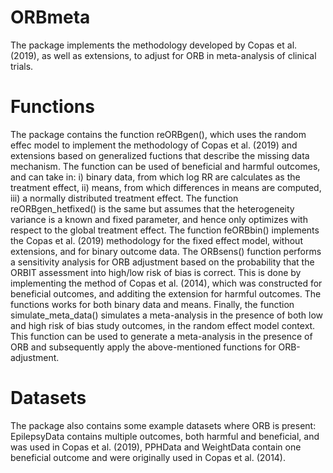 # ORBmeta


The package implements the methodology developed by Copas et al. (2019), as well as extensions, 
to adjust for ORB in meta-analysis of clinical trials. 

# Functions
The package contains the function reORBgen(), which uses the random effec
model to implement the methodology of Copas et al. (2019) and extensions based on generalized fuctions that describe the missing data mechanism. The function can be used of beneficial and harmful outcomes, and can take in: i) binary data, from which log RR are calculates as the treatment effect, ii) means, from which differences in means are computed, iii) a normally distributed treatment effect. The function reORBgen_hetfixed() is the same but assumes that the heterogeneity variance is a known and fixed parameter, and hence only optimizes with respect to the global treatment effect. The function feORBbin() implements the Copas et al. (2019) methodology for the fixed effect model, without extensions, and for binary outcome data.
The ORBsens() function performs a sensitivity analysis for ORB adjustment based on the probability that the ORBIT assessment into high/low risk of bias is correct. This is done by implementing the method of Copas et al. (2014), which was constructed for beneficial outcomes, and additing the extension for harmful outcomes. 
The functions works for both binary data and means. Finally, the function simulate_meta_data() simulates a meta-analysis in the presence of both low and high risk of bias study outcomes, 
in the random effect model context. This function can be used to generate a meta-analysis in the presence of ORB and subsequently apply the above-mentioned functions for ORB-adjustment.

# Datasets
The package also contains some example datasets where ORB is present: EpilepsyData contains multiple outcomes, both harmful and beneficial, and was used in Copas et al. (2019), 
PPHData and WeightData contain one beneficial outcome and were originally used in Copas et al. (2014).

